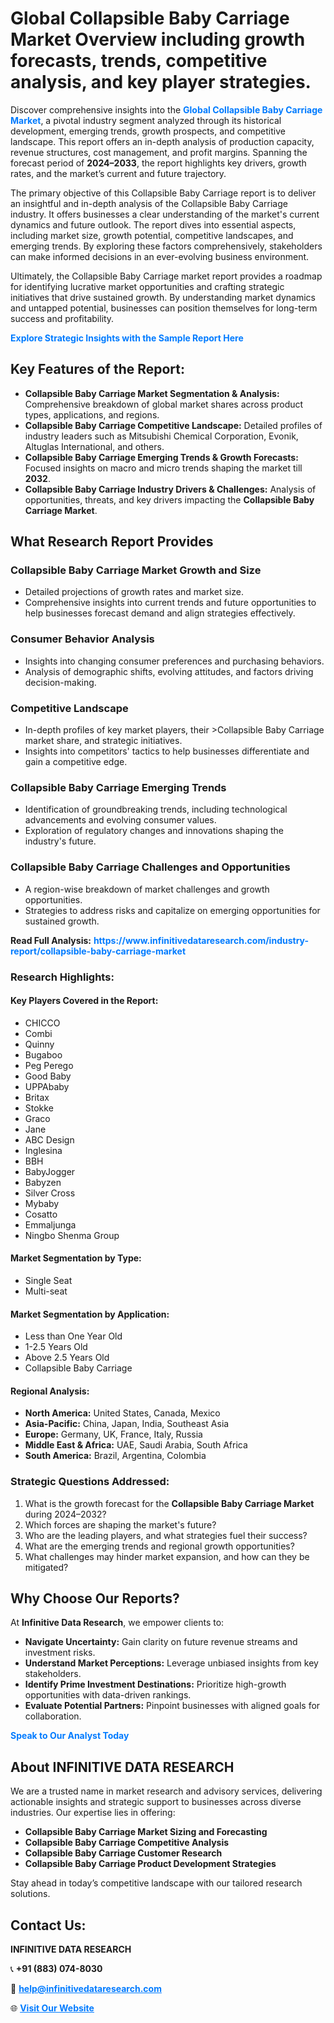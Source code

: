 <h1>Global Collapsible Baby Carriage Market Overview including growth forecasts, trends, competitive analysis, and key player strategies.</h1>
<p>
Discover comprehensive insights into the 
<a href="https://www.infinitivedataresearch.com/industry-report/collapsible-baby-carriage-market" rel="dofollow" style="color: #007BFF; text-decoration: none;"><strong>Global Collapsible Baby Carriage Market</strong></a>, a pivotal industry segment analyzed through its historical development, emerging trends, growth prospects, and competitive landscape. This report offers an in-depth analysis of production capacity, revenue structures, cost management, and profit margins. Spanning the forecast period of <strong>2024–2033</strong>, the report highlights key drivers, growth rates, and the market’s current and future trajectory.
</p>
<p>
The primary objective of this Collapsible Baby Carriage report is to deliver an insightful and in-depth analysis of the Collapsible Baby Carriage industry. It offers businesses a clear understanding of the market's current dynamics and future outlook. The report dives into essential aspects, including market size, growth potential, competitive landscapes, and emerging trends. By exploring these factors comprehensively, stakeholders can make informed decisions in an ever-evolving business environment.
</p>
<p>
Ultimately, the Collapsible Baby Carriage market report provides a roadmap for identifying lucrative market opportunities and crafting strategic initiatives that drive sustained growth. By understanding market dynamics and untapped potential, businesses can position themselves for long-term success and profitability.
</p>
<p>
<a href="https://www.infinitivedataresearch.com/request-sample/reportId=111334" style="color: #007BFF; text-decoration: none;"><strong>Explore Strategic Insights with the Sample Report Here</strong></a>
</p>

<h2>Key Features of the Report:</h2>
<ul>
<li><strong>Collapsible Baby Carriage Market Segmentation & Analysis:</strong> Comprehensive breakdown of global market shares across product types, applications, and regions.</li>
<li><strong>Collapsible Baby Carriage Competitive Landscape:</strong> Detailed profiles of industry leaders such as Mitsubishi Chemical Corporation, Evonik, Altuglas International, and others.</li>
<li><strong>Collapsible Baby Carriage Emerging Trends & Growth Forecasts:</strong> Focused insights on macro and micro trends shaping the market till <strong>2032</strong>.</li>
<li><strong>Collapsible Baby Carriage Industry Drivers & Challenges:</strong> Analysis of opportunities, threats, and key drivers impacting the <strong>Collapsible Baby Carriage Market</strong>.</li>
</ul>

<h2>What Research Report Provides</h2>
<h3>Collapsible Baby Carriage Market Growth and Size</h3>
<ul>
<li>Detailed projections of growth rates and market size.</li>
<li>Comprehensive insights into current trends and future opportunities to help businesses forecast demand and align strategies effectively.</li>
</ul>

<h3>Consumer Behavior Analysis</h3>
<ul>
<li>Insights into changing consumer preferences and purchasing behaviors.</li>
<li>Analysis of demographic shifts, evolving attitudes, and factors driving decision-making.</li>
</ul>

<h3>Competitive Landscape</h3>
<ul>
<li>In-depth profiles of key market players, their >Collapsible Baby Carriage market share, and strategic initiatives.</li>
<li>Insights into competitors' tactics to help businesses differentiate and gain a competitive edge.</li>
</ul>

<h3>Collapsible Baby Carriage Emerging Trends</h3>
<ul>
<li>Identification of groundbreaking trends, including technological advancements and evolving consumer values.</li>
<li>Exploration of regulatory changes and innovations shaping the industry's future.</li>
</ul>

<h3>Collapsible Baby Carriage Challenges and Opportunities</h3>
<ul>
<li>A region-wise breakdown of market challenges and growth opportunities.</li>
<li>Strategies to address risks and capitalize on emerging opportunities for sustained growth.</li>
</ul>
<p><strong>Read Full Analysis:</strong> <a href="https://www.infinitivedataresearch.com/industry-report/collapsible-baby-carriage-market" rel="dofollow" style="color: #007BFF; text-decoration: none;"><strong>https://www.infinitivedataresearch.com/industry-report/collapsible-baby-carriage-market</strong></a></p>
<h3>Research Highlights:</h3>
<h4>Key Players Covered in the Report:</h4>
<ul><li>CHICCO</li><li>Combi</li><li>Quinny</li><li>Bugaboo</li><li>Peg Perego</li><li>Good Baby</li><li>UPPAbaby</li><li>Britax</li><li>Stokke</li><li>Graco</li><li>Jane</li><li>ABC Design</li><li>Inglesina</li><li>BBH</li><li>BabyJogger</li><li>Babyzen</li><li>Silver Cross</li><li>Mybaby</li><li>Cosatto</li><li>Emmaljunga</li><li>Ningbo Shenma Group</li></ul>
<h4>Market Segmentation by Type:</h4>
<ul><li>Single Seat</li><li>Multi-seat</li></ul>
<h4>Market Segmentation by Application:</h4>
<ul><li>Less than One Year Old</li><li>1-2.5 Years Old</li><li>Above 2.5 Years Old</li><li>Collapsible Baby Carriage</li></ul>

<h4>Regional Analysis:</h4>
<ul>
<li><strong>North America:</strong> United States, Canada, Mexico</li>
<li><strong>Asia-Pacific:</strong> China, Japan, India, Southeast Asia</li>
<li><strong>Europe:</strong> Germany, UK, France, Italy, Russia</li>
<li><strong>Middle East & Africa:</strong> UAE, Saudi Arabia, South Africa</li>
<li><strong>South America:</strong> Brazil, Argentina, Colombia</li>
</ul>

<h3>Strategic Questions Addressed:</h3>
<ol>
<li>What is the growth forecast for the <strong>Collapsible Baby Carriage Market</strong> during 2024–2032?</li>
<li>Which forces are shaping the market's future?</li>
<li>Who are the leading players, and what strategies fuel their success?</li>
<li>What are the emerging trends and regional growth opportunities?</li>
<li>What challenges may hinder market expansion, and how can they be mitigated?</li>
</ol>

<h2>Why Choose Our Reports?</h2>
<p>At <strong>Infinitive Data Research</strong>, we empower clients to:</p>
<ul>
<li><strong>Navigate Uncertainty:</strong> Gain clarity on future revenue streams and investment risks.</li>
<li><strong>Understand Market Perceptions:</strong> Leverage unbiased insights from key stakeholders.</li>
<li><strong>Identify Prime Investment Destinations:</strong> Prioritize high-growth opportunities with data-driven rankings.</li>
<li><strong>Evaluate Potential Partners:</strong> Pinpoint businesses with aligned goals for collaboration.</li>
</ul>
<p><a href="https://www.infinitivedataresearch.com/industry-report/collapsible-baby-carriage-market" rel="dofollow" style="color: #007BFF; text-decoration: none;"><strong>Speak to Our Analyst Today</strong></a></p>

<h2>About INFINITIVE DATA RESEARCH</h2>
<p>We are a trusted name in market research and advisory services, delivering actionable insights and strategic support to businesses across diverse industries. Our expertise lies in offering:</p>
<ul>
<li><strong>Collapsible Baby Carriage Market Sizing and Forecasting</strong></li>
<li><strong>Collapsible Baby Carriage Competitive Analysis</strong></li>
<li><strong>Collapsible Baby Carriage Customer Research</strong></li>
<li><strong>Collapsible Baby Carriage Product Development Strategies</strong></li>
</ul>
<p>Stay ahead in today’s competitive landscape with our tailored research solutions.</p>

<h2>Contact Us:</h2>
<p><strong>INFINITIVE DATA RESEARCH</strong></p>
<p>📞 <strong>+91 (883) 074-8030</strong></p>
<p>📧 <strong><a href="mailto:help@infinitivedataresearch.com" style="color: #007BFF;">help@infinitivedataresearch.com</a></strong></p>
<p>🌐 <strong><a href="https://www.infinitivedataresearch.com" rel="dofollow" style="color: #007BFF;">Visit Our Website</a></strong></p>